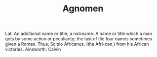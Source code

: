 ---
title: Agnomen
permalink: "/definitions/agnomen.html"
body: Lat. An additional name or title; a nickname. A name or title which a man gets
  by some action or peculiarity; the last of tlie four names sometimes given a Roman.
  Thus, Scipio Africanus, (the Afri-can,) from his African victories. Ainsworth; Calvin
published_at: '2018-07-07'
layout: post
---